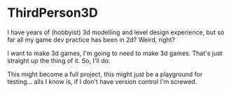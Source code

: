 # ThirdPerson3D

I have years of (hobbyist) 3d modelling and level design experience, but so far all my game dev practice has been in 2d?  Weird, right?

I want to make 3d games, I'm going to need to make 3d games. That's just straight up the thing of it.  So, I'll do.

This might become a full project, this might just be a playground for testing... alls I know is, if I don't have version control I'm screwed.
